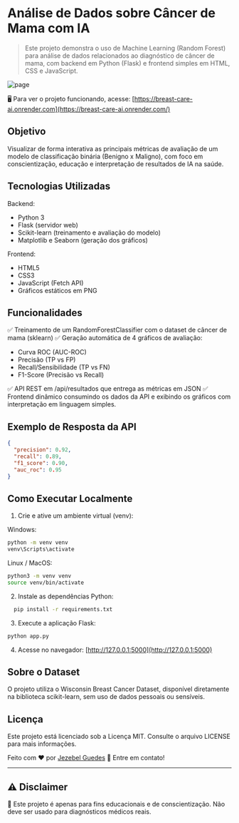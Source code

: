 # Análise de Dados sobre Câncer de Mama com IA

 > Este projeto demonstra o uso de Machine Learning (Random Forest) para análise de dados relacionados ao diagnóstico de câncer de mama, com backend em Python (Flask) e frontend simples em HTML, CSS e JavaScript.

![page](./static/images/page.gif)

🖥️ Para ver o projeto funcionando, acesse: [https://breast-care-ai.onrender.com](https://breast-care-ai.onrender.com/)

 ##  Objetivo
Visualizar de forma interativa as principais métricas de avaliação de um modelo de classificação binária (Benigno x Maligno), com foco em conscientização, educação e interpretação de resultados de IA na saúde.

##  Tecnologias Utilizadas
Backend:
- Python 3
- Flask (servidor web)
- Scikit-learn (treinamento e avaliação do modelo)
- Matplotlib e Seaborn (geração dos gráficos)

Frontend:
- HTML5
- CSS3
- JavaScript (Fetch API)
- Gráficos estáticos em PNG

##  Funcionalidades
✅ Treinamento de um RandomForestClassifier com o dataset de câncer de mama (sklearn)
✅ Geração automática de 4 gráficos de avaliação:
- Curva ROC (AUC-ROC)
- Precisão (TP vs FP)
- Recall/Sensibilidade (TP vs FN)
- F1-Score (Precisão vs Recall)

✅ API REST em /api/resultados que entrega as métricas em JSON
✅ Frontend dinâmico consumindo os dados da API e exibindo os gráficos com interpretação em linguagem simples.

## Exemplo de Resposta da API
```json
{
  "precision": 0.92,
  "recall": 0.89,
  "f1_score": 0.90,
  "auc_roc": 0.95
}
```


 ## Como Executar Localmente
1. Crie e ative um ambiente virtual (venv):

Windows:

```bash
python -m venv venv
venv\Scripts\activate
```

Linux / MacOS:

```bash
python3 -m venv venv
source venv/bin/activate
```

 2. Instale as dependências Python:
```bash 
  pip install -r requirements.txt
```

3. Execute a aplicação Flask:

```bash
python app.py
```

4. Acesse no navegador:
[http://127.0.0.1:5000](http://127.0.0.1:5000)

## Sobre o Dataset
O projeto utiliza o Wisconsin Breast Cancer Dataset, disponível diretamente na biblioteca scikit-learn, sem uso de dados pessoais ou sensíveis.


## Licença
Este projeto está licenciado sob a Licença MIT. Consulte o arquivo LICENSE para mais informações.

Feito com ♥ por [Jezebel Guedes](https://www.linkedin.com/in/jezebel-guedes/) 👋 Entre em contato!

--- 
## ⚠️ Disclaimer
🔔 Este projeto é apenas para fins educacionais e de conscientização. Não deve ser usado para diagnósticos médicos reais.
